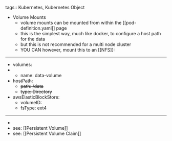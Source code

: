 tags:: Kubernetes, Kubernetes Object

- Volume Mounts
	- volume mounts can be mounted from within the [[pod-definition.yaml]] page
	- this is the simplest way, much like docker, to configure a host path for the data
	- but this is not recommended for a multi node cluster
	- YOU CAN however, mount this to an [[NFS]]:
- ---
- volumes:
- - name: data-volume
- ~~hostPath:~~
	- ~~path: /data~~
	- ~~type: Directory~~
- awsElasticBlockStore:
	- volumeID: <volume-id>
	- fsType: ext4
- ---
-
- see: [[Persistent Volume]]
- see: [[Persistent Volume Claim]]